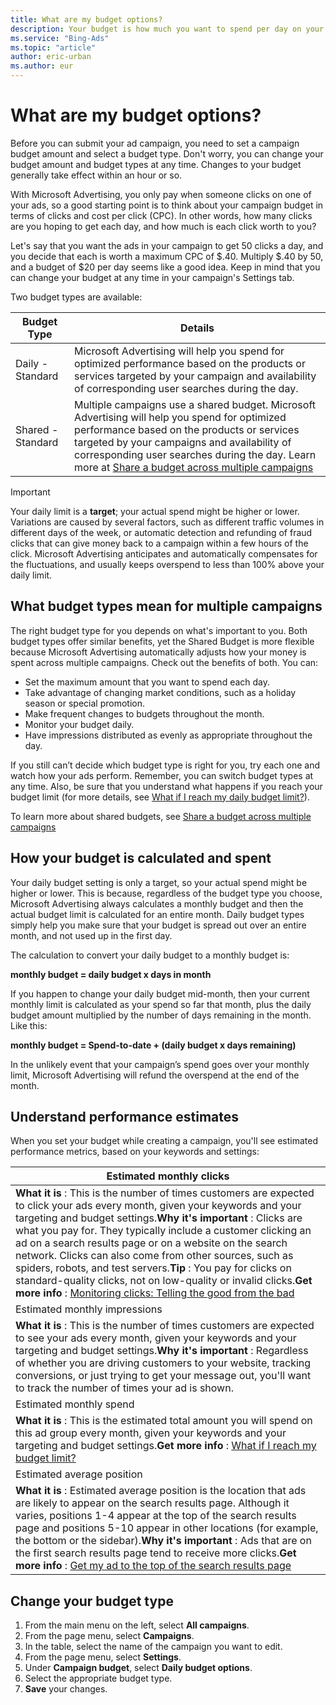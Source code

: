 ```yaml
---
title: What are my budget options?
description: Your budget is how much you want to spend per day on your ads. Making the right choice depends on your goals and how you want to monitor your spending. Do you want to choose your budget per campaign, or manage them all in one place?
ms.service: "Bing-Ads"
ms.topic: "article"
author: eric-urban
ms.author: eur
---
```


# What are my budget options?

Before you can submit your ad campaign, you need to set a campaign budget amount and select a budget type. Don't worry, you can change your budget amount and budget types at any time. Changes to your budget generally take effect within an hour or so.

With Microsoft Advertising, you only pay when someone clicks on one of your ads, so a good starting point is to think about your campaign budget in terms of clicks and cost per click (CPC). In other words, how many clicks are you hoping to get each day, and how much is each click worth to you?

Let's say that you want the ads in your campaign to get 50 clicks a day, and you decide that each is worth a maximum CPC of $.40. Multiply $.40 by 50, and a budget of $20 per day seems like a good idea. Keep in mind that you can change your budget at any time in your campaign's Settings tab.

Two budget types are available:

|Budget Type|Details|
|---|---|
|Daily - Standard|Microsoft Advertising will help you spend for optimized performance based on the products or services targeted by your campaign and availability of corresponding user searches during the day.|
|Shared - Standard|Multiple campaigns use a shared budget. Microsoft Advertising will help you spend for optimized performance based on the products or services targeted by your campaigns and availability of corresponding user searches during the day. Learn more at [Share a budget across multiple campaigns](./hlp_BA_CONC_SharedBudgets.md)|

> [!IMPORTANT]
> Your daily limit is a **target**; your actual spend might be higher or lower. Variations are caused by several factors, such as different traffic volumes in different days of the week, or automatic detection and refunding of fraud clicks that can give money back to a campaign within a few hours of the click. Microsoft Advertising anticipates and automatically compensates for the fluctuations, and usually keeps overspend to less than 100% above your daily limit.

 
## What budget types mean for multiple campaigns

The right budget type for you depends on what's important to you. Both budget types offer similar benefits, yet the Shared Budget is more flexible because Microsoft Advertising automatically adjusts how your money is spent across multiple campaigns. Check out the benefits of both. You can:

- Set the maximum amount that you want to spend each day.
- Take advantage of changing market conditions, such as a holiday season or special promotion.
- Make frequent changes to budgets throughout the month.
- Monitor your budget daily.
- Have impressions distributed as evenly as appropriate throughout the day.

If you still can’t decide which budget type is right for you, try each one and watch how your ads perform. Remember, you can switch budget types at any time. Also, be sure that you understand what happens if you reach your budget limit (for more details, see [What if I reach my daily budget limit?](./hlp_BA_CONC_BudgetLimit.md)).

To learn more about shared budgets, see [Share a budget across multiple campaigns](./hlp_BA_CONC_SharedBudgets.md)

 
## How your budget is calculated and spent

Your daily budget setting is only a target, so your actual spend might be higher or lower. This is because, regardless of the budget type you choose, Microsoft Advertising always calculates a monthly budget and then the actual budget limit is calculated for an entire month. Daily budget types simply help you make sure that your budget is spread out over an entire month, and not used up in the first day.

The calculation to convert your daily budget to a monthly budget is:

**monthly budget = daily budget x days in month**

If you happen to change your daily budget mid-month, then your current monthly limit is calculated as your spend so far that month, plus the daily budget amount multiplied by the number of days remaining in the month. Like this:

**monthly budget = Spend-to-date + (daily budget x days remaining)**

In the unlikely event that your campaign’s spend goes over your monthly limit, Microsoft Advertising will refund the overspend at the end of the month.

 
## Understand performance estimates

When you set your budget while creating a campaign, you'll see estimated performance metrics, based on your keywords and settings:

|Estimated monthly clicks|
|---|
|**What it is** : This is the number of times customers are expected to click your ads every month, given your keywords and your targeting and budget settings.**Why it's important** : Clicks are what you pay for. They typically include a customer clicking an ad on a search results page or on a website on the search network. Clicks can also come from other sources, such as spiders, robots, and test servers.**Tip** : You pay for clicks on standard-quality clicks, not on low-quality or invalid clicks.**Get more info** : [Monitoring clicks: Telling the good from the bad](./hlp_BA_CONC_AboutPreventingInvalidClicks.md)|
|Estimated monthly impressions|
|**What it is** : This is the number of times customers are expected to see your ads every month, given your keywords and your targeting and budget settings.**Why it's important** : Regardless of whether you are driving customers to your website, tracking conversions, or just trying to get your message out, you'll want to track the number of times your ad is shown.|
|Estimated monthly spend|
|**What it is** : This is the estimated total amount you will spend on this ad group every month, given your keywords and your targeting and budget settings.**Get more info** : [What if I reach my budget limit?](./hlp_BA_CONC_BudgetLimit.md)|
|Estimated average position|
|**What it is** : Estimated average position is the location that ads are likely to appear on the search results page. Although it varies, positions 1-4 appear at the top of the search results page and positions 5-10 appear in other locations (for example, the bottom or the sidebar).**Why it's important** : Ads that are on the first search results page tend to receive more clicks.**Get more info** : [Get my ad to the top of the search results page](./hlp_BA_CONC_ImproveAdPosition.md)|

 
## Change your budget type

1. From the main menu on the left, select **All campaigns**.
1. From the page menu, select **Campaigns**.
1. In the table, select the name of the campaign you want to edit.
1. From the page menu, select **Settings**.
1. Under **Campaign budget**, select **Daily budget options**.
1. Select the appropriate budget type.
1. **Save** your changes.


